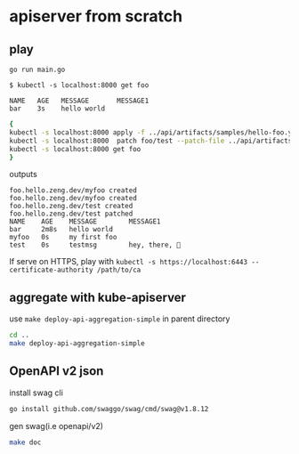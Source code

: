 # apiserver from scratch

## play 
```shell
go run main.go
```

```shell
$ kubectl -s localhost:8000 get foo

NAME   AGE   MESSAGE       MESSAGE1
bar    3s    hello world 
```

```bash
{
kubectl -s localhost:8000 apply -f ../api/artifacts/samples/hello-foo.yml 
kubectl -s localhost:8000  patch foo/test --patch-file ../api/artifacts/samples/patch-hello-foo.yml
kubectl -s localhost:8000 get foo
}
```

outputs
```shell
foo.hello.zeng.dev/myfoo created
foo.hello.zeng.dev/myfoo created
foo.hello.zeng.dev/test created
foo.hello.zeng.dev/test patched
NAME    AGE    MESSAGE        MESSAGE1
bar     2m8s   hello world    
myfoo   0s     my first foo   
test    0s     testmsg        hey, there, 👋
```

If serve on HTTPS, play with `kubectl -s https://localhost:6443 --certificate-authority /path/to/ca`

## aggregate with kube-apiserver
use `make deploy-api-aggregation-simple` in parent directory
```bash
cd ..
make deploy-api-aggregation-simple
```
## OpenAPI v2 json

install swag cli
```bash
go install github.com/swaggo/swag/cmd/swag@v1.8.12
```

gen swag(i.e openapi/v2)
```bash
make doc
```